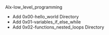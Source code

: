 Alx-low_level_programming

  * Add 0x00-hello_world Directory
  * Add 0x01-variables_if_else_while
  * Add 0x02-functions_nested_loops Directory
  
  